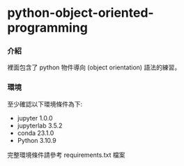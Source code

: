 # python-object-oriented-programming

### 介紹
裡面包含了 python 物件導向 (object orientation) 語法的練習。

### 環境
至少確認以下環境條件為下:

- jupyter 1.0.0
- jupyterlab 3.5.2
- conda 23.1.0
- Python 3.10.9

完整環境條件請參考 requirements.txt 檔案
